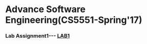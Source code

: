# Advance Software Engineering(CS5551-Spring'17)

### Lab Assignment1--- [LAB1](https://github.com/ROHITHKUMAR1202/ASE-Lab-Assignments/tree/master/Lab_Assignment1)     

